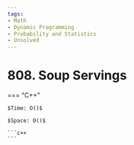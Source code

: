 ```yaml
---
tags:
- Math
- Dynamic Programming
- Probability and Statistics
- Unsolved
---
```



# 808. Soup Servings

=== "C++"

    $Time: O()$

    $Space: O()$

    ```c++
    ```